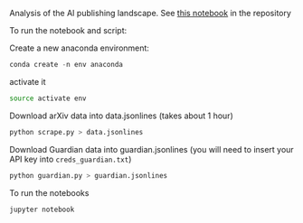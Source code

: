 Analysis of the AI publishing landscape. See [this notebook](https://github.com/CDECatapult/what-is-the-ai-revolution/blob/master/Why%20the%20'AI%20revolution'%20is%20really%20a%20deep%20learning%20revolution.ipynb) in the repository

To run the notebook and script:

Create a new anaconda environment:

```python
conda create -n env anaconda
```

activate it

```bash
source activate env
```

Download arXiv data into data.jsonlines (takes about 1 hour)

```bash
python scrape.py > data.jsonlines
```

Download Guardian data into guardian.jsonlines (you will need to insert your API key into `creds_guardian.txt`)

```bash
python guardian.py > guardian.jsonlines
```

To run the notebooks

```bash
jupyter notebook
```
